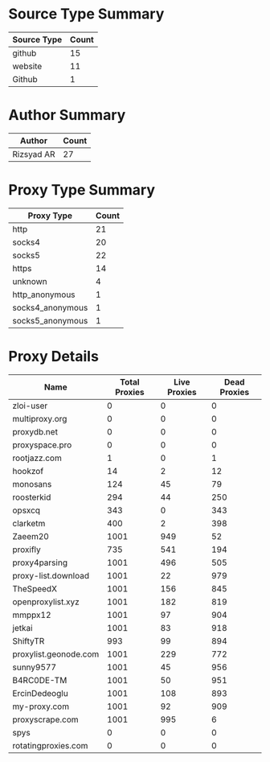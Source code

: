 # Source Type Summary

| Source Type | Count |
|-------------|-------|
| github | 15 |
| website | 11 |
| Github | 1 |


# Author Summary

| Author | Count |
|--------|-------|
| Rizsyad AR | 27 |


# Proxy Type Summary

| Proxy Type | Count |
|------------|-------|
| http | 21 |
| socks4 | 20 |
| socks5 | 22 |
| https | 14 |
| unknown | 4 |
| http_anonymous | 1 |
| socks4_anonymous | 1 |
| socks5_anonymous | 1 |


# Proxy Details

| Name | Total Proxies | Live Proxies | Dead Proxies |
|------|---------------|--------------|---------------|
| zloi-user | 0 | 0 | 0 |
| multiproxy.org | 0 | 0 | 0 |
| proxydb.net | 0 | 0 | 0 |
| proxyspace.pro | 0 | 0 | 0 |
| rootjazz.com | 1 | 0 | 1 |
| hookzof | 14 | 2 | 12 |
| monosans | 124 | 45 | 79 |
| roosterkid | 294 | 44 | 250 |
| opsxcq | 343 | 0 | 343 |
| clarketm | 400 | 2 | 398 |
| Zaeem20 | 1001 | 949 | 52 |
| proxifly | 735 | 541 | 194 |
| proxy4parsing | 1001 | 496 | 505 |
| proxy-list.download | 1001 | 22 | 979 |
| TheSpeedX | 1001 | 156 | 845 |
| openproxylist.xyz | 1001 | 182 | 819 |
| mmppx12 | 1001 | 97 | 904 |
| jetkai | 1001 | 83 | 918 |
| ShiftyTR | 993 | 99 | 894 |
| proxylist.geonode.com | 1001 | 229 | 772 |
| sunny9577 | 1001 | 45 | 956 |
| B4RC0DE-TM | 1001 | 50 | 951 |
| ErcinDedeoglu | 1001 | 108 | 893 |
| my-proxy.com | 1001 | 92 | 909 |
| proxyscrape.com | 1001 | 995 | 6 |
| spys | 0 | 0 | 0 |
| rotatingproxies.com | 0 | 0 | 0 |
